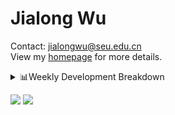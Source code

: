 #  Jialong Wu

Contact: jialongwu@seu.edu.cn<br>
View my [homepage](https://callanwu.github.io/) for more details.

<details><summary>📊Weekly Development Breakdown</summary>

<!--START_SECTION:waka-->

```txt
From: 03 September 2024 - To: 10 September 2024

Total Time: 7 hrs 59 mins

Python     5 hrs 31 mins   █████████████████▒░░░░░░░   69.13 %
Bash       57 mins         ███░░░░░░░░░░░░░░░░░░░░░░   11.91 %
Other      43 mins         ██▒░░░░░░░░░░░░░░░░░░░░░░   09.08 %
JSON       28 mins         █▒░░░░░░░░░░░░░░░░░░░░░░░   05.97 %
Text       9 mins          ▒░░░░░░░░░░░░░░░░░░░░░░░░   01.95 %
```

<!--END_SECTION:waka-->

[![wakatime](https://wakatime.com/badge/user/c6720b29-9431-4a60-bc9d-e1fb2b6bd65f.svg)](https://wakatime.com/@c6720b29-9431-4a60-bc9d-e1fb2b6bd65f)
</details>

[![](https://img.shields.io/badge/Google%20Scholar-4385FE.svg?&color=d6d6d6&style=flat-square&logo=google-scholar)](https://scholar.google.com/citations?user=6eg2m4YAAAAJ)
![](https://komarev.com/ghpvc/?username=callanwu)
